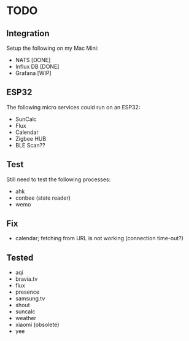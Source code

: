 # TODO

## Integration

Setup the following on my Mac Mini:

* NATS       [DONE]
* Influx DB  [DONE]
* Grafana    [WIP]

## ESP32

The following micro services could run on an ESP32:

* SunCalc
* Flux
* Calendar
* Zigbee HUB
* BLE Scan??

## Test

Still need to test the following processes:

* ahk
* conbee (state reader)
* wemo

## Fix

* calendar; fetching from URL is not working (connection time-out?)

## Tested

* aqi
* bravia.tv
* flux
* presence
* samsung.tv
* shout
* suncalc
* weather
* xiaomi (obsolete)
* yee
